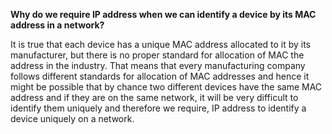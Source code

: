 **Why do we require IP address when we can identify a device by its MAC address in a network?**

It is true that each device has a unique MAC address allocated to it by its manufacturer, but there is no proper standard for allocation of MAC the address in the industry. That means that every manufacturing company follows different standards for allocation of MAC addresses and hence it might be possible that by chance two different devices have the same MAC address and if they are on the same network, it will be very difficult to identify them uniquely and therefore we require, IP address to identify a device uniquely on a network.
